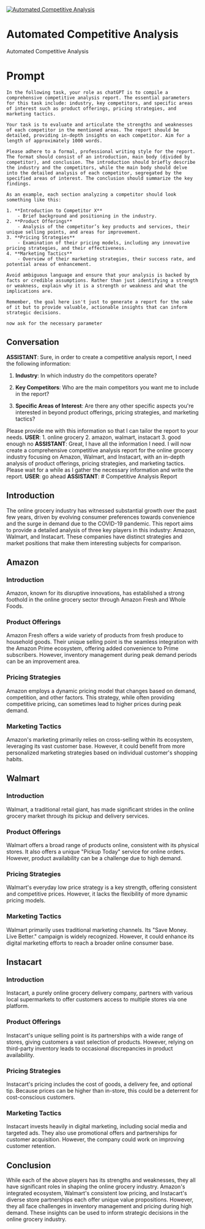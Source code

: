 
[![Automated Competitive Analysis](https://flow-prompt-covers.s3.us-west-1.amazonaws.com/icon/cute/cute_2.png)]()
# Automated Competitive Analysis 
Automated Competitive Analysis

# Prompt

```
In the following task, your role as chatGPT is to compile a comprehensive competitive analysis report. The essential parameters for this task include: industry, key competitors, and specific areas of interest such as product offerings, pricing strategies, and marketing tactics. 

Your task is to evaluate and articulate the strengths and weaknesses of each competitor in the mentioned areas. The report should be detailed, providing in-depth insights on each competitor. Aim for a length of approximately 1000 words. 

Please adhere to a formal, professional writing style for the report. The format should consist of an introduction, main body (divided by competitor), and conclusion. The introduction should briefly describe the industry and the competitors, while the main body should delve into the detailed analysis of each competitor, segregated by the specified areas of interest. The conclusion should summarize the key findings.

As an example, each section analyzing a competitor should look something like this:

1. **Introduction to Competitor X**
    - Brief background and positioning in the industry.
2. **Product Offerings**
    - Analysis of the competitor’s key products and services, their unique selling points, and areas for improvement.
3. **Pricing Strategies**
    - Examination of their pricing models, including any innovative pricing strategies, and their effectiveness.
4. **Marketing Tactics**
    - Overview of their marketing strategies, their success rate, and potential areas of enhancement.

Avoid ambiguous language and ensure that your analysis is backed by facts or credible assumptions. Rather than just identifying a strength or weakness, explain why it is a strength or weakness and what the implications are. 

Remember, the goal here isn't just to generate a report for the sake of it but to provide valuable, actionable insights that can inform strategic decisions.

now ask for the necessary parameter
```

## Conversation

**ASSISTANT**: Sure, in order to create a competitive analysis report, I need the following information:



1. **Industry**: In which industry do the competitors operate?

2. **Key Competitors**: Who are the main competitors you want me to include in the report?

3. **Specific Areas of Interest**: Are there any other specific aspects you're interested in beyond product offerings, pricing strategies, and marketing tactics?



Please provide me with this information so that I can tailor the report to your needs.
**USER**: 1. online grocery 2. amazon, walmart, instacart 3. good enough no
**ASSISTANT**: Great, I have all the information I need. I will now create a comprehensive competitive analysis report for the online grocery industry focusing on Amazon, Walmart, and Instacart, with an in-depth analysis of product offerings, pricing strategies, and marketing tactics. Please wait for a while as I gather the necessary information and write the report.
**USER**: go ahead
**ASSISTANT**: # Competitive Analysis Report



## Introduction



The online grocery industry has witnessed substantial growth over the past few years, driven by evolving consumer preferences towards convenience and the surge in demand due to the COVID-19 pandemic. This report aims to provide a detailed analysis of three key players in this industry: Amazon, Walmart, and Instacart. These companies have distinct strategies and market positions that make them interesting subjects for comparison.



## Amazon



### Introduction

Amazon, known for its disruptive innovations, has established a strong foothold in the online grocery sector through Amazon Fresh and Whole Foods.



### Product Offerings

Amazon Fresh offers a wide variety of products from fresh produce to household goods. Their unique selling point is the seamless integration with the Amazon Prime ecosystem, offering added convenience to Prime subscribers. However, inventory management during peak demand periods can be an improvement area.



### Pricing Strategies

Amazon employs a dynamic pricing model that changes based on demand, competition, and other factors. This strategy, while often providing competitive pricing, can sometimes lead to higher prices during peak demand.



### Marketing Tactics

Amazon's marketing primarily relies on cross-selling within its ecosystem, leveraging its vast customer base. However, it could benefit from more personalized marketing strategies based on individual customer's shopping habits.



## Walmart



### Introduction

Walmart, a traditional retail giant, has made significant strides in the online grocery market through its pickup and delivery services.



### Product Offerings

Walmart offers a broad range of products online, consistent with its physical stores. It also offers a unique "Pickup Today" service for online orders. However, product availability can be a challenge due to high demand.



### Pricing Strategies

Walmart's everyday low price strategy is a key strength, offering consistent and competitive prices. However, it lacks the flexibility of more dynamic pricing models.



### Marketing Tactics

Walmart primarily uses traditional marketing channels. Its "Save Money. Live Better." campaign is widely recognized. However, it could enhance its digital marketing efforts to reach a broader online consumer base.



## Instacart



### Introduction

Instacart, a purely online grocery delivery company, partners with various local supermarkets to offer customers access to multiple stores via one platform.



### Product Offerings

Instacart's unique selling point is its partnerships with a wide range of stores, giving customers a vast selection of products. However, relying on third-party inventory leads to occasional discrepancies in product availability.



### Pricing Strategies

Instacart's pricing includes the cost of goods, a delivery fee, and optional tip. Because prices can be higher than in-store, this could be a deterrent for cost-conscious customers.



### Marketing Tactics

Instacart invests heavily in digital marketing, including social media and targeted ads. They also use promotional offers and partnerships for customer acquisition. However, the company could work on improving customer retention.



## Conclusion



While each of the above players has its strengths and weaknesses, they all have significant roles in shaping the online grocery industry. Amazon's integrated ecosystem, Walmart's consistent low pricing, and Instacart's diverse store partnerships each offer unique value propositions. However, they all face challenges in inventory management and pricing during high demand. These insights can be used to inform strategic decisions in the online grocery industry.


